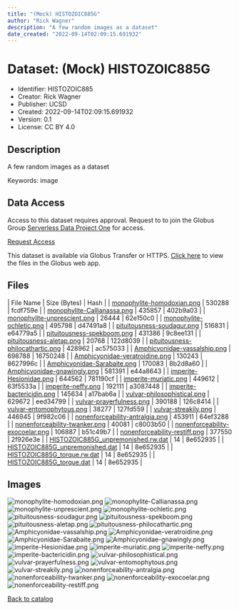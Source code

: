 ```yaml
---
title: "(Mock) HISTOZOIC885G"
author: "Rick Wagner"
description: "A few random images as a dataset"
date_created: "2022-09-14T02:09:15.691932"
---
```

# Dataset: (Mock) HISTOZOIC885G
- Identifier: HISTOZOIC885
- Creator: Rick Wagner
- Publisher: UCSD
- Created: 2022-09-14T02:09:15.691932
- Version: 0.1
- License: CC BY 4.0


## Description
A few random images as a dataset

Keywords: image


## Data Access
Access to this dataset requires approval. Request to to join the Globus Group [Serverless Data Project One](https://app.globus.org/groups/cf9d1f5b-3496-11ed-b941-972795fc9504) for access.

[Request Access](https://app.globus.org/groups/cf9d1f5b-3496-11ed-b941-972795fc9504/join)

This dataset is available via Globus Transfer or HTTPS.
[Click here](https://app.globus.org/file-manager?origin_id=527fe9c0-5782-4a2a-a097-ea2f06fe68ab&origin_path=/restricted/HISTOZOIC885/) to view the files in the Globus web app.


## Files

| File Name | Size (Bytes) | Hash |
| [monophylite-homodoxian.png](https://g-079c7d.ca528.03c0.data.globus.org/restricted/HISTOZOIC885/monophylite-homodoxian.png) | 530288 | fcdf759e |
| [monophylite-Callianassa.png](https://g-079c7d.ca528.03c0.data.globus.org/restricted/HISTOZOIC885/monophylite-Callianassa.png) | 435857 | 402b9a03 |
| [monophylite-unprescient.png](https://g-079c7d.ca528.03c0.data.globus.org/restricted/HISTOZOIC885/monophylite-unprescient.png) | 26444 | 62e150c0 |
| [monophylite-ochletic.png](https://g-079c7d.ca528.03c0.data.globus.org/restricted/HISTOZOIC885/monophylite-ochletic.png) | 495798 | d47491a8 |
| [pituitousness-soudagur.png](https://g-079c7d.ca528.03c0.data.globus.org/restricted/HISTOZOIC885/pituitousness-soudagur.png) | 516831 | e64779a5 |
| [pituitousness-spekboom.png](https://g-079c7d.ca528.03c0.data.globus.org/restricted/HISTOZOIC885/pituitousness-spekboom.png) | 431386 | 9c8ee131 |
| [pituitousness-aletap.png](https://g-079c7d.ca528.03c0.data.globus.org/restricted/HISTOZOIC885/pituitousness-aletap.png) | 20768 | 122d8039 |
| [pituitousness-philocathartic.png](https://g-079c7d.ca528.03c0.data.globus.org/restricted/HISTOZOIC885/pituitousness-philocathartic.png) | 428962 | ac575033 |
| [Amphicyonidae-vassalship.png](https://g-079c7d.ca528.03c0.data.globus.org/restricted/HISTOZOIC885/Amphicyonidae-vassalship.png) | 698788 | 16750248 |
| [Amphicyonidae-veratroidine.png](https://g-079c7d.ca528.03c0.data.globus.org/restricted/HISTOZOIC885/Amphicyonidae-veratroidine.png) | 130243 | 8627996c |
| [Amphicyonidae-Sarabaite.png](https://g-079c7d.ca528.03c0.data.globus.org/restricted/HISTOZOIC885/Amphicyonidae-Sarabaite.png) | 170083 | 8b2d8a60 |
| [Amphicyonidae-gnawingly.png](https://g-079c7d.ca528.03c0.data.globus.org/restricted/HISTOZOIC885/Amphicyonidae-gnawingly.png) | 581391 | e44a8643 |
| [imperite-Hesionidae.png](https://g-079c7d.ca528.03c0.data.globus.org/restricted/HISTOZOIC885/imperite-Hesionidae.png) | 644562 | 781190cf |
| [imperite-muriatic.png](https://g-079c7d.ca528.03c0.data.globus.org/restricted/HISTOZOIC885/imperite-muriatic.png) | 449612 | 63f5533a |
| [imperite-neffy.png](https://g-079c7d.ca528.03c0.data.globus.org/restricted/HISTOZOIC885/imperite-neffy.png) | 192111 | a3087448 |
| [imperite-bactericidin.png](https://g-079c7d.ca528.03c0.data.globus.org/restricted/HISTOZOIC885/imperite-bactericidin.png) | 145634 | a17bab6a |
| [vulvar-philosophistical.png](https://g-079c7d.ca528.03c0.data.globus.org/restricted/HISTOZOIC885/vulvar-philosophistical.png) | 629672 | eed34799 |
| [vulvar-prayerfulness.png](https://g-079c7d.ca528.03c0.data.globus.org/restricted/HISTOZOIC885/vulvar-prayerfulness.png) | 390188 | 126c8414 |
| [vulvar-entomophytous.png](https://g-079c7d.ca528.03c0.data.globus.org/restricted/HISTOZOIC885/vulvar-entomophytous.png) | 38277 | 127fd559 |
| [vulvar-streakily.png](https://g-079c7d.ca528.03c0.data.globus.org/restricted/HISTOZOIC885/vulvar-streakily.png) | 446945 | 9f982c06 |
| [nonenforceability-antralgia.png](https://g-079c7d.ca528.03c0.data.globus.org/restricted/HISTOZOIC885/nonenforceability-antralgia.png) | 453911 | 64ef3288 |
| [nonenforceability-twanker.png](https://g-079c7d.ca528.03c0.data.globus.org/restricted/HISTOZOIC885/nonenforceability-twanker.png) | 40081 | c8003b50 |
| [nonenforceability-exocoelar.png](https://g-079c7d.ca528.03c0.data.globus.org/restricted/HISTOZOIC885/nonenforceability-exocoelar.png) | 106887 | b51c49b7 |
| [nonenforceability-restiff.png](https://g-079c7d.ca528.03c0.data.globus.org/restricted/HISTOZOIC885/nonenforceability-restiff.png) | 377550 | 2f926e3e |
| [HISTOZOIC885G_unpremonished.rw.dat](https://g-079c7d.ca528.03c0.data.globus.org/restricted/HISTOZOIC885/HISTOZOIC885G_unpremonished.rw.dat) | 14 | 8e652935 |
| [HISTOZOIC885G_unpremonished.dat](https://g-079c7d.ca528.03c0.data.globus.org/restricted/HISTOZOIC885/HISTOZOIC885G_unpremonished.dat) | 14 | 8e652935 |
| [HISTOZOIC885G_torque.rw.dat](https://g-079c7d.ca528.03c0.data.globus.org/restricted/HISTOZOIC885/HISTOZOIC885G_torque.rw.dat) | 14 | 8e652935 |
| [HISTOZOIC885G_torque.dat](https://g-079c7d.ca528.03c0.data.globus.org/restricted/HISTOZOIC885/HISTOZOIC885G_torque.dat) | 14 | 8e652935 |


## Images
![monophylite-homodoxian.png](https://g-079c7d.ca528.03c0.data.globus.org/restricted/HISTOZOIC885/monophylite-homodoxian.png) ![monophylite-Callianassa.png](https://g-079c7d.ca528.03c0.data.globus.org/restricted/HISTOZOIC885/monophylite-Callianassa.png) ![monophylite-unprescient.png](https://g-079c7d.ca528.03c0.data.globus.org/restricted/HISTOZOIC885/monophylite-unprescient.png) ![monophylite-ochletic.png](https://g-079c7d.ca528.03c0.data.globus.org/restricted/HISTOZOIC885/monophylite-ochletic.png) ![pituitousness-soudagur.png](https://g-079c7d.ca528.03c0.data.globus.org/restricted/HISTOZOIC885/pituitousness-soudagur.png) ![pituitousness-spekboom.png](https://g-079c7d.ca528.03c0.data.globus.org/restricted/HISTOZOIC885/pituitousness-spekboom.png) ![pituitousness-aletap.png](https://g-079c7d.ca528.03c0.data.globus.org/restricted/HISTOZOIC885/pituitousness-aletap.png) ![pituitousness-philocathartic.png](https://g-079c7d.ca528.03c0.data.globus.org/restricted/HISTOZOIC885/pituitousness-philocathartic.png) ![Amphicyonidae-vassalship.png](https://g-079c7d.ca528.03c0.data.globus.org/restricted/HISTOZOIC885/Amphicyonidae-vassalship.png) ![Amphicyonidae-veratroidine.png](https://g-079c7d.ca528.03c0.data.globus.org/restricted/HISTOZOIC885/Amphicyonidae-veratroidine.png) ![Amphicyonidae-Sarabaite.png](https://g-079c7d.ca528.03c0.data.globus.org/restricted/HISTOZOIC885/Amphicyonidae-Sarabaite.png) ![Amphicyonidae-gnawingly.png](https://g-079c7d.ca528.03c0.data.globus.org/restricted/HISTOZOIC885/Amphicyonidae-gnawingly.png) ![imperite-Hesionidae.png](https://g-079c7d.ca528.03c0.data.globus.org/restricted/HISTOZOIC885/imperite-Hesionidae.png) ![imperite-muriatic.png](https://g-079c7d.ca528.03c0.data.globus.org/restricted/HISTOZOIC885/imperite-muriatic.png) ![imperite-neffy.png](https://g-079c7d.ca528.03c0.data.globus.org/restricted/HISTOZOIC885/imperite-neffy.png) ![imperite-bactericidin.png](https://g-079c7d.ca528.03c0.data.globus.org/restricted/HISTOZOIC885/imperite-bactericidin.png) ![vulvar-philosophistical.png](https://g-079c7d.ca528.03c0.data.globus.org/restricted/HISTOZOIC885/vulvar-philosophistical.png) ![vulvar-prayerfulness.png](https://g-079c7d.ca528.03c0.data.globus.org/restricted/HISTOZOIC885/vulvar-prayerfulness.png) ![vulvar-entomophytous.png](https://g-079c7d.ca528.03c0.data.globus.org/restricted/HISTOZOIC885/vulvar-entomophytous.png) ![vulvar-streakily.png](https://g-079c7d.ca528.03c0.data.globus.org/restricted/HISTOZOIC885/vulvar-streakily.png) ![nonenforceability-antralgia.png](https://g-079c7d.ca528.03c0.data.globus.org/restricted/HISTOZOIC885/nonenforceability-antralgia.png) ![nonenforceability-twanker.png](https://g-079c7d.ca528.03c0.data.globus.org/restricted/HISTOZOIC885/nonenforceability-twanker.png) ![nonenforceability-exocoelar.png](https://g-079c7d.ca528.03c0.data.globus.org/restricted/HISTOZOIC885/nonenforceability-exocoelar.png) ![nonenforceability-restiff.png](https://g-079c7d.ca528.03c0.data.globus.org/restricted/HISTOZOIC885/nonenforceability-restiff.png) 

[Back to catalog](./)


